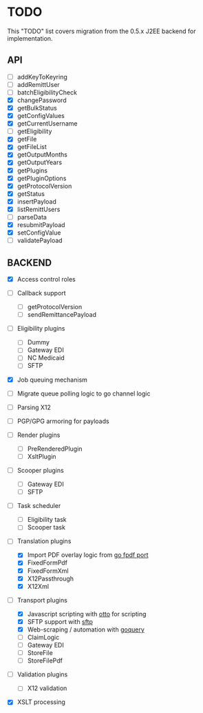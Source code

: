 # TODO

This "TODO" list covers migration from the 0.5.x J2EE backend for implementation.

## API

- [ ] addKeyToKeyring
- [ ] addRemittUser
- [ ] batchEligibilityCheck
- [X] changePassword
- [X] getBulkStatus
- [x] getConfigValues
- [x] getCurrentUsername
- [ ] getEligibility
- [x] getFile
- [x] getFileList
- [X] getOutputMonths
- [X] getOutputYears
- [x] getPlugins
- [X] getPluginOptions
- [X] getProtocolVersion
- [x] getStatus
- [x] insertPayload
- [X] listRemittUsers
- [ ] parseData
- [x] resubmitPayload
- [x] setConfigValue
- [ ] validatePayload

## BACKEND

- [X] Access control roles
- [ ] Callback support
  - [ ] getProtocolVersion
  - [ ] sendRemittancePayload
- [ ] Eligibility plugins
  - [ ] Dummy
  - [ ] Gateway EDI
  - [ ] NC Medicaid
  - [ ] SFTP
- [X] Job queuing mechanism
- [ ] Migrate queue polling logic to go channel logic
- [ ] Parsing X12
- [ ] PGP/GPG armoring for payloads
- [ ] Render plugins
  - [ ] PreRenderedPlugin
  - [ ] XsltPlugin
- [ ] Scooper plugins
  - [ ] Gateway EDI
  - [ ] SFTP
- [ ] Task scheduler
  - [ ] Eligibility task
  - [ ] Scooper task
- [ ] Translation plugins
  - [X] Import PDF overlay logic from [go fpdf port](https://github.com/jung-kurt/gofpdf)
  - [X] FixedFormPdf
  - [X] FixedFormXml
  - [X] X12Passthrough
  - [X] X12Xml
- [ ] Transport plugins
  - [X] Javascript scripting with [otto](https://github.com/robertkrimen/otto) for scripting
  - [X] SFTP support with [sftp](https://github.com/pkg/sftp)
  - [X] Web-scraping / automation with [goquery](https://github.com/PuerkitoBio/goquery)
  - [ ] ClaimLogic
  - [ ] Gateway EDI
  - [ ] StoreFile
  - [ ] StoreFilePdf
- [ ] Validation plugins
  - [ ] X12 validation
- [X] XSLT processing

